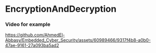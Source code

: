 # EncryptionAndDecryption


### Video for example

https://github.com/AhmedEl-Abbasy/Embedded_Cyber_Security/assets/60989466/9317f4b8-a0b0-47ae-9161-27a093ba5ad2
